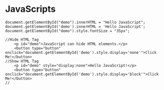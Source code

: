 # JavaScripts 
	document.getElementById("demo").innerHTML = "Hello JavaScript";
	document.getElementById('demo').innerHTML = 'Hello JavaScript';
	document.getElementById("demo").style.fontSize = "35px";
	
	//Hide HTML Tag
		<p id="demo">JavaScript can hide HTML elements.</p>
		<button type="button" onclick="document.getElementById('demo').style.display='none'">Click Me!</button>
	//Show HTML Tag
		<p id="demo" style="display:none">Hello JavaScript!</p>
		<button type="button" onclick="document.getElementById('demo').style.display='block'">Click Me!</button>
	//
# <script> Tag
	JavaScript in <head> or <body>
	<head>
		<script>
			function myFunction() {
				document.getElementById("demo").innerHTML = "Paragraph changed.";
			}
		</script>
	</head>
	
# External JavaScript
		<script src="myScript.js"></script>
		<script src="/js/myScript1.js"></script>
# Alert
	<script> window.alert(5 + 6);	</script>
# Console
	<script> console.log(5 + 6); </script>
	
# Variable
	var x, y;
	x = 5 + 6;
	y = x * 10;
	
	The identity (===) operator behaves identically to the equality (==) operator except 
	no type conversion is done, and the types must be the same to be considered equal.
	
	var x = 2 + 3 + "5";
	console.log(typeof(x));  //string
	isNaN(x);				// false
	
	var x = 2 + "A" + "5" ;
	console.log(typeof(x));  //string
	isNaN(x); 				// true

# Undefined
	A variable without a value, has the value undefined. The typeof is also undefined.
	var car;                // Value is undefined, type is undefined
# Null
	var person = {firstName:"John", lastName:"Doe", age:50, eyeColor:"blue"};
	person = null;        // Now value is null, but type is still an object

# Difference Between Undefined and Null
	typeof undefined           // undefined
	typeof null                // object

	null === undefined         // false
	null == undefined          // true
	
# Primitive Data
	string
	number
	boolean
	undefined

	var length = 16;                               // Number
	var lastName = "Johnson";                      // String
	var x = {firstName:"John", lastName:"Doe"};    // Object
	* JavaScript evaluates expressions from left to right. Different sequences can produce different results:
		var x = 16 + 4 + "Volvo";    ==> 20Volvo   //JavaScript treats 16 and 4 as numbers, until it reaches "Volvo".
		var x = "Volvo" + 16 + 4;    ==> Volvo164  //first operand is a string, all operands are treated as strings.
		
	* JavaScript Types are Dynamic.
		var x;               // Now x is undefined
		var x = 5;           // Now x is a Number
		var x = "John";      // Now x is a String
		
# Complex Data
	function
	object
	
	typeof {name:'John', age:34} // Returns "object"
	typeof [1,2,3,4]             // Returns "object" //The typeof operator returns "object" for arrays because in JavaScript arrays are objects.
	typeof null                  // Returns "object"
	typeof function myFunc(){}   // Returns "function"
	
# Objects
	* var car = {type:"Fiat", model:"500", color:"white"};
		objectName.propertyName or 	objectName["propertyName"]
		car.type  or car["Fiat"]
	* Object Method
		objectName.methodName()
		var person = {
			firstName: "John",
			lastName : "Doe",
			id       : 5566,
			fullName : function() {
			   return this.firstName + " " + this.lastName;
			}
		};
		document.getElementById("demo").innerHTML = person.fullName();
	
# Function
	function myFunction(p1, p2) {
		return p1 * p2;              // The function returns the product of p1 and p2
	}
	
# Events
	onchange:	An HTML element has been changed
	onclick: 	The user clicks an HTML element
	onmouseover:	The user moves the mouse over an HTML element
	onmouseout:	The user moves the mouse away from an HTML element
	onkeydown:	The user pushes a keyboard key
	onload:		The browser has finished loading the page
	
# Switch 
	It is a common mistake to forget that switch statements use strict comparison:
	
	var x = 10;
	switch(x) {
		case 10: alert("Hello");    // This will execute 
	} 
	
	var x = 10;
	switch(x) {
		case "10": alert("Hello"); // This will not execute 
	}
	
# For
	var cars = ["BMW", "Volvo", "Saab", "Ford", "Fiat", "Audi"];
	var text = "";
	var i;
	for (i = 0; i < cars.length; i++) {
		text += cars[i] + "<br>";
	}
	
# JSON Text to a JavaScript Object
	<script>
		var text = '{"employees":[' +
		'{"firstName":"John","lastName":"Doe" },' +
		'{"firstName":"Anna","lastName":"Smith" },' +
		'{"firstName":"Peter","lastName":"Jones" }]}';

		obj = JSON.parse(text);
		document.getElementById("demo").innerHTML =
		obj.employees[1].firstName + " " + obj.employees[1].lastName;
	</script>
